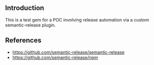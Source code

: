 ## Introduction

This is a test gem for a POC involving release automation via a custom semantic-release plugin.

## References
- https://github.com/semantic-release/semantic-release
- https://github.com/semantic-release/npm